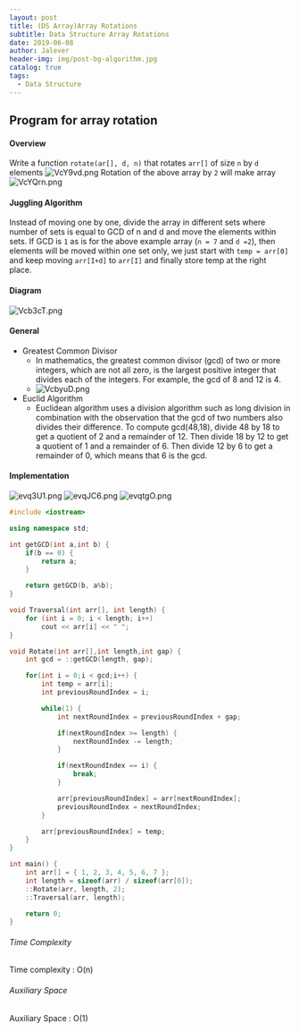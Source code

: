 ```yaml
---
layout: post
title: (DS Array)Array Rotations
subtitle: Data Structure Array Rotations
date: 2019-06-08
author: Jalever
header-img: img/post-bg-algorithm.jpg
catalog: true
tags:
  - Data Structure
---
```


## Program for array rotation
#### Overview
Write a function `rotate(ar[], d, n)` that rotates `arr[]` of size `n` by `d` elements
![VcY9vd.png](https://s2.ax1x.com/2019/06/11/VcY9vd.png)
Rotation of the above array by `2` will make array
![VcYQrn.png](https://s2.ax1x.com/2019/06/11/VcYQrn.png)

#### Juggling Algorithm
Instead of moving one by one, divide the array in different sets
where number of sets is equal to GCD of n and d and move the elements within sets.
If GCD is `1` as is for the above example array (`n = 7` and `d =2`), then elements will be moved within one set only, we just start with `temp = arr[0]` and keep moving `arr[I+d]` to `arr[I]` and finally store temp at the right place.

#### Diagram
![Vcb3cT.png](https://s2.ax1x.com/2019/06/11/Vcb3cT.png)

#### General
- Greatest Common Divisor
    - In mathematics, the greatest common divisor (gcd) of two or more integers, which are not all zero, is the largest positive integer that divides each of the integers. For example, the gcd of 8 and 12 is 4.
    - ![VcbyuD.png](https://s2.ax1x.com/2019/06/11/VcbyuD.png)
- Euclid Algorithm
    - Euclidean algorithm uses a division algorithm such as long division in combination with the observation that the gcd of two numbers also divides their difference. To compute gcd(48,18), divide 48 by 18 to get a quotient of 2 and a remainder of 12. Then divide 18 by 12 to get a quotient of 1 and a remainder of 6. Then divide 12 by 6 to get a remainder of 0, which means that 6 is the gcd.

#### Implementation
![evq3U1.png](https://s2.ax1x.com/2019/08/11/evq3U1.png)
![evqJC6.png](https://s2.ax1x.com/2019/08/11/evqJC6.png)
![evqtgO.png](https://s2.ax1x.com/2019/08/11/evqtgO.png)
```cpp
#include <iostream>

using namespace std;

int getGCD(int a,int b) {
	if(b == 0) {
		return a;
	}

	return getGCD(b, a%b);
}

void Traversal(int arr[], int length) {
    for (int i = 0; i < length; i++)
        cout << arr[i] << " ";
}

void Rotate(int arr[],int length,int gap) {
	int gcd = ::getGCD(length, gap);

	for(int i = 0;i < gcd;i++) {
		int temp = arr[i];
		int previousRoundIndex = i;

		while(1) {
			int nextRoundIndex = previousRoundIndex + gap;

			if(nextRoundIndex >= length) {
				nextRoundIndex -= length;
			}

			if(nextRoundIndex == i) {
				break;
			}

			arr[previousRoundIndex] = arr[nextRoundIndex];
			previousRoundIndex = nextRoundIndex;
		}

		arr[previousRoundIndex] = temp;
	}
}

int main() {
	int arr[] = { 1, 2, 3, 4, 5, 6, 7 };
	int length = sizeof(arr) / sizeof(arr[0]);
	::Rotate(arr, length, 2);
	::Traversal(arr, length);

    return 0;
}
```

###### Time Complexity
Time complexity : O(n)

###### Auxiliary Space
Auxiliary Space : O(1)
